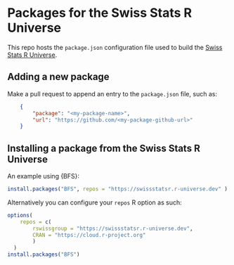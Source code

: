 # Packages for the Swiss Stats R Universe 

This repo hosts the `package.json` configuration file used to build the [Swiss Stats R Universe](//swissstatsr.r-universe.dev/).

## Adding a new package

Make a pull request to append an entry to the `package.json` file, such as:

``` json
    {
        "package": "<my-package-name>",
        "url": "https://github.com/<my-package-github-url>"
    }
```

## Installing a package from the Swiss Stats R Universe

An example using {BFS}:

``` r
install.packages("BFS", repos = "https://swissstatsr.r-universe.dev" )

```
Alternatively you can configure your `repos` R option as such:

``` r
options(
    repos = c(
        rswissgroup = "https://swissstatsr.r-universe.dev",
        CRAN = "https://cloud.r-project.org"
        )
  )
install.packages("BFS")
```
